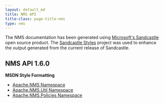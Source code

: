```yaml
---
layout: default_md
title: NMS API 
title-class: page-title-nms
type: nms
---
```


The NMS documentation has been generated using [Microsoft's Sandcastle](http://sandcastle.codeplex.com/) open source product. The [Sandcastle Styles](http://sandcastlestyles.codeplex.com/) project was used to enhance the output generated from the current release of Sandcastle.

NMS API 1.6.0
-------------

**MSDN Style Formatting**

*   [Apache.NMS Namespace](msdoc/1.6.0/vs2005/Output/html/N_Apache_NMS.htm)
*   [Apache.NMS.Util Namespace](msdoc/1.6.0/vs2005/Output/html/N_Apache_NMS_Util.htm)
*   [Apache.NMS.Policies Namespace](msdoc/1.6.0/vs2005/Output/html/N_Apache_NMS_Policies.htm)


